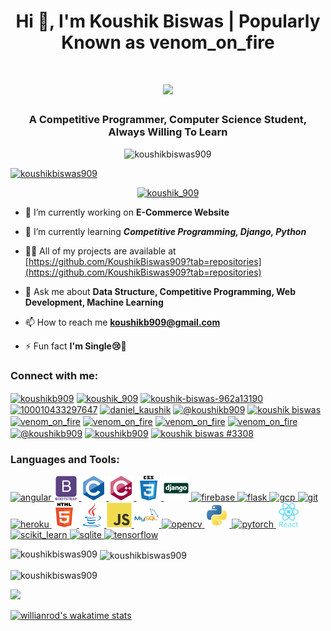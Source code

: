 <h1 align="center">Hi 👋, I'm Koushik Biswas | Popularly Known as venom_on_fire</h1>

<h1 align="center">
  <a href="https://git.io/typing-svg">
    <img src="https://readme-typing-svg.herokuapp.com/?lines=Hi+👋;I'm+Koushik+Biswas;Popularly+known+as;venom_on_fire;Nice+to+meet+you!&center=true&size=30">
  </a>
</h1>

<h3 align="center">A Competitive Programmer, Computer Science Student, Always Willing To Learn</h3>

<p align="middle"> <img src="https://komarev.com/ghpvc/?username=koushikbiswas909&label=Profile%20views&color=brightgreen&style=plastic" alt="koushikbiswas909" height="35" width="200"  /> </p>

<p align="left"> <a href="https://github.com/ryo-ma/github-profile-trophy"><img src="https://github-profile-trophy.vercel.app/?username=koushikbiswas909" alt="koushikbiswas909" /></a> </p>

<p align="middle"> <a href="https://twitter.com/koushik_909" target="blank"><img src="https://img.shields.io/twitter/follow/koushik_909?logo=twitter&style=for-the-badge" alt="koushik_909" /></a> </p>

- 🔭 I’m currently working on **E-Commerce Website**

- 🌱 I’m currently learning ***Competitive Programming, Django, Python***

- 👨‍💻 All of my projects are available at [https://github.com/KoushikBiswas909?tab=repositories](https://github.com/KoushikBiswas909?tab=repositories)

- 💬 Ask me about **Data Structure, Competitive Programming, Web Development, Machine Learning**

- 📫 How to reach me **koushikb909@gmail.com**

- ⚡ Fun fact **I'm Single😢🤗**

<h3 align="left">Connect with me:</h3>
<p align="left">
<a href="https://dev.to/koushikb909" target="blank"><img align="center" src="https://cdn.jsdelivr.net/npm/simple-icons@3.0.1/icons/dev-dot-to.svg" alt="koushikb909" height="30" width="40" /></a>
<a href="https://twitter.com/koushik_909" target="blank"><img align="center" src="https://raw.githubusercontent.com/rahuldkjain/github-profile-readme-generator/master/src/images/icons/Social/twitter.svg" alt="koushik_909" height="30" width="40" /></a>
<a href="https://linkedin.com/in/koushik-biswas-962a13190" target="blank"><img align="center" src="https://raw.githubusercontent.com/rahuldkjain/github-profile-readme-generator/master/src/images/icons/Social/linked-in-alt.svg" alt="koushik-biswas-962a13190" height="30" width="40" /></a>
<a href="https://fb.com/100010433297647" target="blank"><img align="center" src="https://raw.githubusercontent.com/rahuldkjain/github-profile-readme-generator/master/src/images/icons/Social/facebook.svg" alt="100010433297647" height="30" width="40" /></a>
<a href="https://instagram.com/daniel_kaushik" target="blank"><img align="center" src="https://raw.githubusercontent.com/rahuldkjain/github-profile-readme-generator/master/src/images/icons/Social/instagram.svg" alt="daniel_kaushik" height="30" width="40" /></a>
<a href="https://medium.com/@koushikb909" target="blank"><img align="center" src="https://raw.githubusercontent.com/rahuldkjain/github-profile-readme-generator/master/src/images/icons/Social/medium.svg" alt="@koushikb909" height="30" width="40" /></a>
<a href="https://www.youtube.com/c/koushik biswas" target="blank"><img align="center" src="https://raw.githubusercontent.com/rahuldkjain/github-profile-readme-generator/master/src/images/icons/Social/youtube.svg" alt="koushik biswas" height="30" width="40" /></a>
<a href="https://www.codechef.com/users/venom_on_fire" target="blank"><img align="center" src="https://cdn.jsdelivr.net/npm/simple-icons@3.1.0/icons/codechef.svg" alt="venom_on_fire" height="30" width="40" /></a>
<a href="https://www.hackerrank.com/venom_on_fire" target="blank"><img align="center" src="https://raw.githubusercontent.com/rahuldkjain/github-profile-readme-generator/master/src/images/icons/Social/hackerrank.svg" alt="venom_on_fire" height="30" width="40" /></a>
<a href="https://codeforces.com/profile/venom_on_fire" target="blank"><img align="center" src="https://cdn.jsdelivr.net/npm/simple-icons@3.0.1/icons/codeforces.svg" alt="venom_on_fire" height="30" width="40" /></a>
<a href="https://www.leetcode.com/venom_on_fire" target="blank"><img align="center" src="https://raw.githubusercontent.com/rahuldkjain/github-profile-readme-generator/master/src/images/icons/Social/leet-code.svg" alt="venom_on_fire" height="30" width="40" /></a>
<a href="https://www.hackerearth.com/@koushikb909" target="blank"><img align="center" src="https://raw.githubusercontent.com/rahuldkjain/github-profile-readme-generator/master/src/images/icons/Social/hackerearth.svg" alt="@koushikb909" height="30" width="40" /></a>
<a href="https://auth.geeksforgeeks.org/user/koushikb909" target="blank"><img align="center" src="https://raw.githubusercontent.com/rahuldkjain/github-profile-readme-generator/master/src/images/icons/Social/geeks-for-geeks.svg" alt="koushikb909" height="30" width="40" /></a>
<a href="https://discord.gg/koushik biswas #3308" target="blank"><img align="center" src="https://raw.githubusercontent.com/rahuldkjain/github-profile-readme-generator/master/src/images/icons/Social/discord.svg" alt="koushik biswas #3308" height="30" width="40" /></a>
</p>

<h3 align="left">Languages and Tools:</h3>
<p align="left"> <a href="https://angular.io" target="_blank"> <img src="https://angular.io/assets/images/logos/angular/angular.svg" alt="angular" width="40" height="40"/> </a> <a href="https://getbootstrap.com" target="_blank"> <img src="https://raw.githubusercontent.com/devicons/devicon/master/icons/bootstrap/bootstrap-plain-wordmark.svg" alt="bootstrap" width="40" height="40"/> </a> <a href="https://www.cprogramming.com/" target="_blank"> <img src="https://raw.githubusercontent.com/devicons/devicon/master/icons/c/c-original.svg" alt="c" width="40" height="40"/> </a> <a href="https://www.w3schools.com/cpp/" target="_blank"> <img src="https://raw.githubusercontent.com/devicons/devicon/master/icons/cplusplus/cplusplus-original.svg" alt="cplusplus" width="40" height="40"/> </a> <a href="https://www.w3schools.com/css/" target="_blank"> <img src="https://raw.githubusercontent.com/devicons/devicon/master/icons/css3/css3-original-wordmark.svg" alt="css3" width="40" height="40"/> </a> <a href="https://www.djangoproject.com/" target="_blank"> <img src="https://raw.githubusercontent.com/devicons/devicon/master/icons/django/django-original.svg" alt="django" width="40" height="40"/> </a> <a href="https://firebase.google.com/" target="_blank"> <img src="https://www.vectorlogo.zone/logos/firebase/firebase-icon.svg" alt="firebase" width="40" height="40"/> </a> <a href="https://flask.palletsprojects.com/" target="_blank"> <img src="https://www.vectorlogo.zone/logos/pocoo_flask/pocoo_flask-icon.svg" alt="flask" width="40" height="40"/> </a> <a href="https://cloud.google.com" target="_blank"> <img src="https://www.vectorlogo.zone/logos/google_cloud/google_cloud-icon.svg" alt="gcp" width="40" height="40"/> </a> <a href="https://git-scm.com/" target="_blank"> <img src="https://www.vectorlogo.zone/logos/git-scm/git-scm-icon.svg" alt="git" width="40" height="40"/> </a> <a href="https://heroku.com" target="_blank"> <img src="https://www.vectorlogo.zone/logos/heroku/heroku-icon.svg" alt="heroku" width="40" height="40"/> </a> <a href="https://www.w3.org/html/" target="_blank"> <img src="https://raw.githubusercontent.com/devicons/devicon/master/icons/html5/html5-original-wordmark.svg" alt="html5" width="40" height="40"/> </a> <a href="https://www.java.com" target="_blank"> <img src="https://raw.githubusercontent.com/devicons/devicon/master/icons/java/java-original.svg" alt="java" width="40" height="40"/> </a> <a href="https://developer.mozilla.org/en-US/docs/Web/JavaScript" target="_blank"> <img src="https://raw.githubusercontent.com/devicons/devicon/master/icons/javascript/javascript-original.svg" alt="javascript" width="40" height="40"/> </a> <a href="https://www.mysql.com/" target="_blank"> <img src="https://raw.githubusercontent.com/devicons/devicon/master/icons/mysql/mysql-original-wordmark.svg" alt="mysql" width="40" height="40"/> </a> <a href="https://opencv.org/" target="_blank"> <img src="https://www.vectorlogo.zone/logos/opencv/opencv-icon.svg" alt="opencv" width="40" height="40"/> </a> <a href="https://www.python.org" target="_blank"> <img src="https://raw.githubusercontent.com/devicons/devicon/master/icons/python/python-original.svg" alt="python" width="40" height="40"/> </a> <a href="https://pytorch.org/" target="_blank"> <img src="https://www.vectorlogo.zone/logos/pytorch/pytorch-icon.svg" alt="pytorch" width="40" height="40"/> </a> <a href="https://reactjs.org/" target="_blank"> <img src="https://raw.githubusercontent.com/devicons/devicon/master/icons/react/react-original-wordmark.svg" alt="react" width="40" height="40"/> </a> <a href="https://scikit-learn.org/" target="_blank"> <img src="https://upload.wikimedia.org/wikipedia/commons/0/05/Scikit_learn_logo_small.svg" alt="scikit_learn" width="40" height="40"/> </a> <a href="https://www.sqlite.org/" target="_blank"> <img src="https://www.vectorlogo.zone/logos/sqlite/sqlite-icon.svg" alt="sqlite" width="40" height="40"/> </a> <a href="https://www.tensorflow.org" target="_blank"> <img src="https://www.vectorlogo.zone/logos/tensorflow/tensorflow-icon.svg" alt="tensorflow" width="40" height="40"/> </a> </p>

<p><img align="left" src="https://github-readme-stats.vercel.app/api/top-langs?username=koushikbiswas909&theme=merko&show_icons=true&locale=en&layout=compact" alt="koushikbiswas909" /></p>

<p>&nbsp;<img align="center" src="https://github-readme-stats.vercel.app/api?username=koushikbiswas909&theme=highcontrast&show_icons=true&locale=en" alt="koushikbiswas909" /></p>

<p><img align="center" src="https://github-readme-streak-stats.herokuapp.com/?user=koushikbiswas909&theme=radical" alt="koushikbiswas909" /></p>

<img src="https://cp-cards.herokuapp.com?name=Koushik Biswas&codeforces=venom_on_fire&codechef=venom_on_fire"/>


[![willianrod's wakatime stats](https://github-readme-stats.vercel.app/api/wakatime?username=venom_on_fire&theme=chartreuse-dark)](https://github.com/anuraghazra/github-readme-stats)
